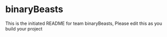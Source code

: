 # binaryBeasts
This is the initiated README for team binaryBeasts, Please edit this as you build your project
